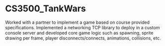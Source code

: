 # CS3500_TankWars
Worked with a partner to implement a game based on course provided specifications. Implemented a networking TCP library to deploy in a custom console server and developed core game logic such as spawning, sprite drawing per frame, player disconnects/connects, animations, collisions, etc. 
